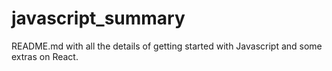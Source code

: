 # javascript_summary
README.md with all the details of getting started with Javascript and some extras on React.
